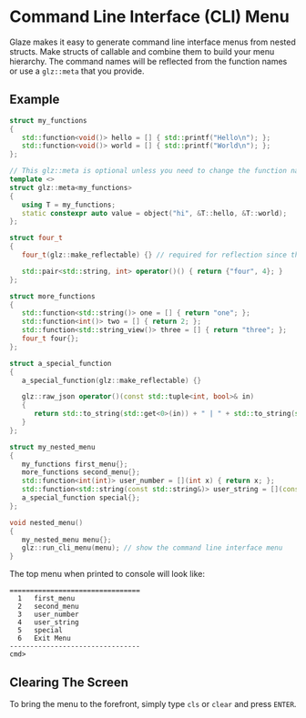 # Command Line Interface (CLI) Menu

Glaze makes it easy to generate command line interface menus from nested structs. Make structs of callable and combine them to build your menu hierarchy. The command names will be reflected from the function names or use a `glz::meta` that you provide.

## Example

```c++
struct my_functions
{
   std::function<void()> hello = [] { std::printf("Hello\n"); };
   std::function<void()> world = [] { std::printf("World\n"); };
};

// This glz::meta is optional unless you need to change the function name in the menu
template <>
struct glz::meta<my_functions>
{
   using T = my_functions;
   static constexpr auto value = object("hi", &T::hello, &T::world);
};

struct four_t
{
   four_t(glz::make_reflectable) {} // required for reflection since this struct has no members

   std::pair<std::string, int> operator()() { return {"four", 4}; }
};

struct more_functions
{
   std::function<std::string()> one = [] { return "one"; };
   std::function<int()> two = [] { return 2; };
   std::function<std::string_view()> three = [] { return "three"; };
   four_t four{};
};

struct a_special_function
{
   a_special_function(glz::make_reflectable) {}

   glz::raw_json operator()(const std::tuple<int, bool>& in)
   {
      return std::to_string(std::get<0>(in)) + " | " + std::to_string(std::get<1>(in));
   }
};

struct my_nested_menu
{
   my_functions first_menu{};
   more_functions second_menu{};
   std::function<int(int)> user_number = [](int x) { return x; };
   std::function<std::string(const std::string&)> user_string = [](const auto& str) { return str; };
   a_special_function special{};
};

void nested_menu()
{
   my_nested_menu menu{};
   glz::run_cli_menu(menu); // show the command line interface menu
}
```

The top menu when printed to console will look like:

```
================================
  1   first_menu
  2   second_menu
  3   user_number
  4   user_string
  5   special
  6   Exit Menu
--------------------------------
cmd> 
```

## Clearing The Screen

To bring the menu to the forefront, simply type `cls` or `clear` and press `ENTER`.
